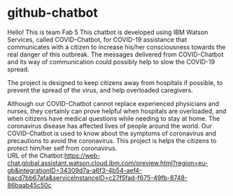 # github-chatbot

Hello! This is team Fab 5
This chatbot is developed using IBM Watson Services, called COVID-Chatbot, for COVID-19 assistance that communicates with a citizen to increase his/her consciousness towards the real danger of this outbreak.
The messages delivered from COVID-Chatbot and its way of communication could
possibly help to slow the COVID-19 spread.

The project is designed to keep citizens away from hospitals if possible, to prevent the spread of the virus, and help overloaded caregivers.

Although our COVID-Chatbot cannot replace experienced physicians and nurses, they certainly can prove helpful when hospitals are overloaded, and when citizens have medical questions while needing to stay at home.
The coronavirus disease has affected lives of people around the world. 
Our COVID-Chatbot is used to know about the symptoms of coronavirus and precautions to avoid the coronavirus.
This project is helps the citizens to protect him/her self from coronavirus.  
URL of the Chatbot:https://web-chat.global.assistant.watson.cloud.ibm.com/preview.html?region=eu-gb&integrationID=34309d7a-a6f3-4b54-aef4-bacd7bb67afa&serviceInstanceID=c27f5fad-f675-49fb-8748-86baab45c50c
